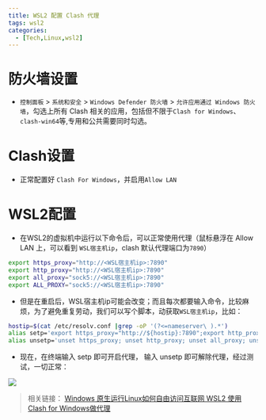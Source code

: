 ```yaml
---
title: WSL2 配置 Clash 代理
tags: wsl2
categories:
  - [Tech,Linux,wsl2]
---
```


# 防火墙设置
+ `控制面板` > `系统和安全` > `Windows Defender 防火墙` > `允许应用通过 Windows 防火墙`，勾选上所有 Clash 相关的应用，包括但不限于`Clash for Windows`、`clash-win64`等,专用和公共需要同时勾选。

# Clash设置
+ 正常配置好 `Clash For Windows`，并启用`Allow LAN`

# WSL2配置
+ 在WSL2的虚拟机中运行以下命令后，可以正常使用代理（鼠标悬浮在 Allow LAN 上，可以看到 `WSL宿主机ip`，clash 默认代理端口为`7890`）
````bash
export https_proxy="http://<WSL宿主机ip>:7890"
export http_proxy="http://<WSL宿主机ip>:7890"
export all_proxy="sock5://<WSL宿主机ip>:7890"
export ALL_PROXY="sock5://<WSL宿主机ip>:7890"
````
+ 但是在重启后，WSL宿主机ip可能会改变；而且每次都要输入命令，比较麻烦，为了避免重复劳动，我们可以写个脚本，动获取`WSL宿主机ip`，比如：
```bash
hostip=$(cat /etc/resolv.conf |grep -oP '(?<=nameserver\ ).*')
alias setp='export https_proxy="http://${hostip}:7890";export http_proxy="http://${hostip}:7890";export all_proxy="socks5://${hostip}:7890";export ALL_PROXY="socks5://${hostip}:7890";'
alias unsetp='unset https_proxy; unset http_proxy; unset all_proxy; unset ALL_PROXY;'
```
+ 现在，在终端输入 setp 即可开启代理， 输入 unsetp 即可解除代理，经过测试，一切正常：
  
![](https://raw.githubusercontent.com/Lukrisum/temp-asset/main/wsl2-cfw-proxy-test.png)

> 相关链接：
> [Windows 原生运行Linux如何自由访问互联网 WSL2 使用 Clash for Windows做代理](https://www.v2fy.com/p/2021-09-24-windows-clash-wsl2-1632440722000/)